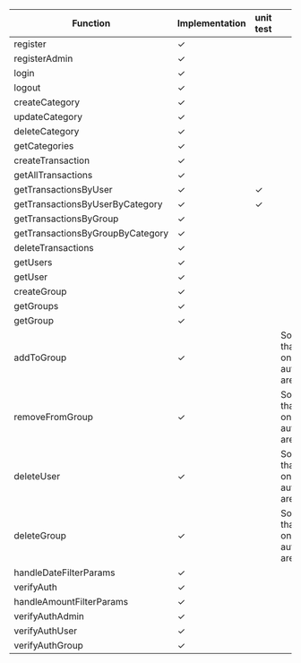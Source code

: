 | Function | Implementation | unit test | notes |
| ----------- | ------------------------------- |---- |--- |
| register | ✓ |
| registerAdmin | ✓ |
| login |✓ |
| logout  |✓ |
| createCategory |✓ |
| updateCategory |✓ |
| deleteCategory |✓ |
| getCategories |✓ |
| createTransaction |✓ |
| getAllTransactions |✓ |
| getTransactionsByUser|✓ | ✓ |
| getTransactionsByUserByCategory |✓ | ✓ |
| getTransactionsByGroup |✓ |
| getTransactionsByGroupByCategory |✓ |
| deleteTransactions |✓ |
| getUsers |✓ |
| getUser |✓ |
| createGroup |✓ |
| getGroups |✓ |
| getGroup |✓ |
| addToGroup | ✓ | | Some parts that depend on authentication are missing|
| removeFromGroup | ✓ ||  Some parts that depend on authentication are missing|
| deleteUser | ✓ ||  Some parts that depend on authentication are missing|
| deleteGroup | ✓ ||  Some parts that depend on authentication are missing|
| handleDateFilterParams | ✓ |
| verifyAuth |✓ |
| handleAmountFilterParams |✓ |
| verifyAuthAdmin |✓ |
| verifyAuthUser |✓ |
| verifyAuthGroup |✓ |